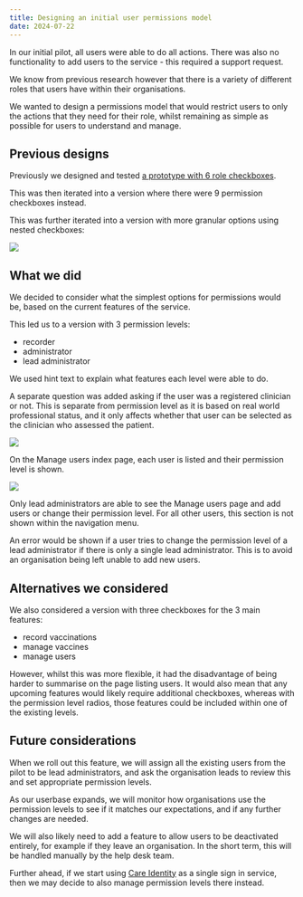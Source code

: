 ```yaml
---
title: Designing an initial user permissions model
date: 2024-07-22
---
```


In our initial pilot, all users were able to do all actions. There was also no functionality to add users to the service - this required a support request.

We know from previous research however that there is a variety of different roles that users have within their organisations.

We wanted to design a permissions model that would restrict users to only the actions that they need for their role, whilst remaining as simple as possible for users to understand and manage.

## Previous designs

Previously we designed and tested [a prototype with 6 role checkboxes](/managing-users-roles-and-permissions-beta).

This was then iterated into a version where there were 9 permission checkboxes instead.

This was further iterated into a version with more granular options using nested checkboxes:

![](c7fkv5qsygoed709oazusuc2yg9k.png)

## What we did

We decided to consider what the simplest options for permissions would be, based on the current features of the service.

This led us to a version with 3 permission levels:

- recorder
- administrator
- lead administrator

We used hint text to explain what features each level were able to do.

A separate question was added asking if the user was a registered clinician or not. This is separate from permission level as it is based on real world professional status, and it only affects whether that user can be selected as the clinician who assessed the patient.

![](unvzm49wimsqzyueqw17wzzlua3c.png)

On the Manage users index page, each user is listed and their permission level is shown.

![](u44rpyyt90kuuehy0zznjmzfuwdv.png)

Only lead administrators are able to see the Manage users page and add users or change their permission level. For all other users, this section is not shown within the navigation menu.

An error would be shown if a user tries to change the permission level of a lead administrator if there is only a single lead administrator. This is to avoid an organisation being left unable to add new users.

## Alternatives we considered

We also considered a version with three checkboxes for the 3 main features:

- record vaccinations
- manage vaccines
- manage users

However, whilst this was more flexible, it had the disadvantage of being harder to summarise on the page listing users. It would also mean that any upcoming features would likely require additional checkboxes, whereas with the permission level radios, those features could be included within one of the existing levels.

## Future considerations

When we roll out this feature, we will assign all the existing users from the pilot to be lead administrators, and ask the organisation leads to review this and set appropriate permission levels.

As our userbase expands, we will monitor how organisations use the permission levels to see if it matches our expectations, and if any further changes are needed.

We will also likely need to add a feature to allow users to be deactivated entirely, for example if they leave an organisation. In the short term, this will be handled manually by the help desk team.

Further ahead, if we start using [Care Identity](https://digital.nhs.uk/services/care-identity-service) as a single sign in service, then we may decide to also manage permission levels there instead.
